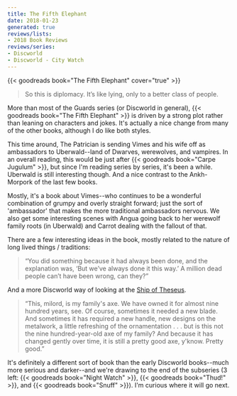 ```yaml
---
title: The Fifth Elephant
date: 2018-01-23
generated: true
reviews/lists:
- 2018 Book Reviews
reviews/series:
- Discworld
- Discworld - City Watch
---
```

{{< goodreads book="The Fifth Elephant" cover="true" >}}

> So this is diplomacy. It’s like lying, only to a better class of people.

More than most of the Guards series (or Discworld in general), {{< goodreads book="The Fifth Elephant" >}} is driven by a strong plot rather than leaning on characters and jokes. It's actually a nice change from many of the other books, although I do like both styles.  

<!--more-->

This time around, The Patrician is sending Vimes and his wife off as ambassadors to Uberwald--land of Dwarves, werewolves, and vampires. In an overall reading, this would be just after {{< goodreads book="Carpe Jugulum" >}}, but since I'm reading series by series, it's been a while. Uberwald is still interesting though. And a nice contrast to the Ankh-Morpork of the last few books.  

Mostly, it's a book about Vimes--who continues to be a wonderful combination of grumpy and overly straight forward; just the sort of 'ambassador' that makes the more traditional ambassadors nervous. We also get some interesting scenes with Angua going back to her werewolf family roots (in Uberwald) and Carrot dealing with the fallout of that.  

There are a few interesting ideas in the book, mostly related to the nature of long lived things / traditions:  

> “You did something because it had always been done, and the explanation was, ‘But we’ve always done it this way.’ A million dead people can’t have been wrong, can they?”

And a more Discworld way of looking at the [Ship of Theseus](https://en.wikipedia.org/wiki/Ship_of_Theseus).  

> “This, milord, is my family's axe. We have owned it for almost nine hundred years, see. Of course, sometimes it needed a new blade. And sometimes it has required a new handle, new designs on the metalwork, a little refreshing of the ornamentation . . . but is this not the nine hundred-year-old axe of my family? And because it has changed gently over time, it is still a pretty good axe, y'know. Pretty good.”

It's definitely a different sort of book than the early Discworld books--much more serious and darker--and we're drawing to the end of the subseries (3 left: {{< goodreads book="Night Watch" >}}, {{< goodreads book="Thud!" >}}, and {{< goodreads book="Snuff" >}}). I'm curious where it will go next.  


